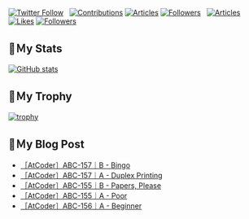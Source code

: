 [![Twitter Follow](https://img.shields.io/twitter/follow/hyperdb?label=twitter&logo=twitter&style=plastic)](https://twitter.com/hyperdb)
&nbsp;
[![Contributions](https://badgen.org/img/qiita/hyperdb/contributions?style=plastic)](https://qiita.com/hyperdb)
[![Articles](https://badgen.org/img/qiita/hyperdb/articles?style=plastic)](https://qiita.com/hyperdb)
[![Followers](https://badgen.org/img/qiita/hyperdb/followers?style=plastic)](https://qiita.com/hyperdb)
&nbsp;
[![Articles](https://badgen.org/img/zenn/hyperdb/articles)](https://zenn.dev/hyperdb)
[![Likes](https://badgen.org/img/zenn/hyperdb/likes?style=plastic)](https://zenn.dev/hyperdb)
[![Followers](https://badgen.org/img/zenn/hyperdb/followers?style=plastic)](https://zenn.dev/hyperdb)

## 🔖Ｍy Stats

[![GitHub stats](https://github-readme-stats-eight-theta.vercel.app/api?username=hyperdb&theme=radical&count_private=true&show_icons=true)](https://github.com/anuraghazra/github-readme-stats)

## 🔖Ｍy Trophy

[![trophy](https://github-profile-trophy.vercel.app/?username=hyperdb&theme=onedark)](https://github.com/ryo-ma/github-profile-trophy)

## 🔖Ｍy Blog Post

<!-- BLOG-POST-LIST:START -->
- [［AtCoder］ABC-157｜B - Bingo](https://zenn.dev/hyperdb/articles/d2a561979f1f42)
- [［AtCoder］ABC-157｜A - Duplex Printing](https://zenn.dev/hyperdb/articles/1d83f12f3560a5)
- [［AtCoder］ABC-155｜B - Papers, Please](https://zenn.dev/hyperdb/articles/ff69a58ef197a9)
- [［AtCoder］ABC-155｜A - Poor](https://zenn.dev/hyperdb/articles/e4c07d4caf6c84)
- [［AtCoder］ABC-156｜A - Beginner](https://zenn.dev/hyperdb/articles/6cd575f602a43e)
<!-- BLOG-POST-LIST:END -->
